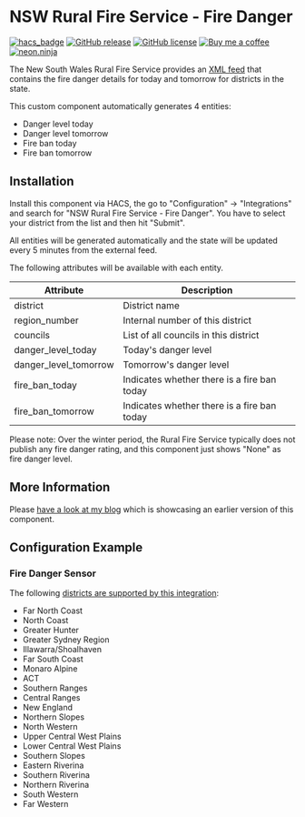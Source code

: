 # NSW Rural Fire Service - Fire Danger

[![hacs_badge](https://img.shields.io/badge/HACS-Custom-orange.svg)](https://github.com/custom-components/hacs)
[![GitHub release](https://img.shields.io/github/release/exxamalte/home-assistant-custom-components-nsw-rural-fire-service-fire-danger)](https://gitHub.com/exxamalte/home-assistant-custom-components-nsw-rural-fire-service-fire-danger/releases/)
[![GitHub license](https://img.shields.io/github/license/exxamalte/home-assistant-custom-components-nsw-rural-fire-service-fire-danger)](https://github.com/exxamalte/home-assistant-custom-components-nsw-rural-fire-service-fire-danger/blob/master/LICENSE)
[![Buy me a coffee](https://img.shields.io/badge/buy%20me%20a%20coffee-donate-yellow.svg)](https://www.buymeacoffee.com/neonninja)
[![neon.ninja](https://img.shields.io/badge/blog-neon.ninja-blue)](https://neon.ninja/2019/02/fire-danger-rating/)

The New South Wales Rural Fire Service provides an 
[XML feed](http://www.rfs.nsw.gov.au/feeds/fdrToban.xml) that contains the 
fire danger details for today and tomorrow for districts in the state.

This custom component automatically generates 4 entities:
* Danger level today
* Danger level tomorrow
* Fire ban today
* Fire ban tomorrow

## Installation

Install this component via HACS, the go to "Configuration" -> "Integrations"
and search for "NSW Rural Fire Service - Fire Danger".
You have to select your district from the list and then hit "Submit".

All entities will be generated automatically and the state will be updated
every 5 minutes from the external feed.


The following attributes will be available with each entity.

| Attribute             | Description                                 |
|-----------------------|---------------------------------------------|
| district              | District name                               |
| region_number         | Internal number of this district            |
| councils              | List of all councils in this district       |
| danger_level_today    | Today's danger level                        |
| danger_level_tomorrow | Tomorrow's danger level                     |
| fire_ban_today        | Indicates whether there is a fire ban today |
| fire_ban_tomorrow     | Indicates whether there is a fire ban today |

Please note: Over the winter period, the Rural Fire Service typically does not
publish any fire danger rating, and this component just shows "None" as fire
danger level.


## More Information

Please [have a look at my blog](https://neon.ninja/2019/02/fire-danger-rating/) 
which is showcasing an earlier version of this component.


## Configuration Example

### Fire Danger Sensor

The following [districts are supported by this integration](http://www.rfs.nsw.gov.au/feeds/fdrToban.xml):
* Far North Coast
* North Coast
* Greater Hunter
* Greater Sydney Region
* Illawarra/Shoalhaven
* Far South Coast
* Monaro Alpine
* ACT
* Southern Ranges
* Central Ranges
* New England
* Northern Slopes
* North Western
* Upper Central West Plains
* Lower Central West Plains
* Southern Slopes
* Eastern Riverina
* Southern Riverina
* Northern Riverina
* South Western
* Far Western
